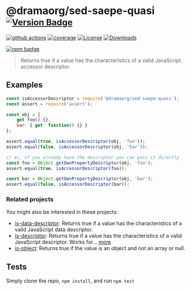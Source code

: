 # @dramaorg/sed-saepe-quasi <sup>[![Version Badge][npm-version-svg]][package-url]</sup>

[![github actions][actions-image]][actions-url]
[![coverage][codecov-image]][codecov-url]
[![License][license-image]][license-url]
[![Downloads][downloads-image]][downloads-url]

[![npm badge][npm-badge-png]][package-url]

> Returns true if a value has the characteristics of a valid JavaScript accessor descriptor.

## Examples

```js
const isAccessorDescriptor = require('@dramaorg/sed-saepe-quasi');
const assert = require('assert');

const obj = {
	get foo() {},
	bar: { get: function() {} }
};

assert.equal(true, isAccessorDescriptor(obj, 'foo'));
assert.equal(false, isAccessorDescriptor(obj, 'bar'));

// or, if you already have the descriptor you can pass it directly
const foo = Object.getOwnPropertyDescriptor(obj, 'foo');
assert.equal(true, isAccessorDescriptor(foo));

const bar = Object.getOwnPropertyDescriptor(obj, 'bar');
assert.equal(false, isAccessorDescriptor(bar));
```

### Related projects

You might also be interested in these projects:

* [is-data-descriptor](https://www.npmjs.com/package/is-data-descriptor): Returns true if a value has the characteristics of a valid JavaScript data descriptor.
* [is-descriptor](https://www.npmjs.com/package/is-descriptor): Returns true if a value has the characteristics of a valid JavaScript descriptor. Works for… [more](https://github.com/inspect-js/is-descriptor)
* [is-object](https://www.npmjs.com/package/is-object): Returns true if the value is an object and not an array or null.

## Tests
Simply clone the repo, `npm install`, and run `npm test`

[package-url]: https://npmjs.org/package/@dramaorg/sed-saepe-quasi
[npm-version-svg]: https://versionbadg.es/inspect-js/@dramaorg/sed-saepe-quasi.svg
[deps-svg]: https://david-dm.org/inspect-js/@dramaorg/sed-saepe-quasi.svg
[deps-url]: https://david-dm.org/inspect-js/@dramaorg/sed-saepe-quasi
[dev-deps-svg]: https://david-dm.org/inspect-js/@dramaorg/sed-saepe-quasi/dev-status.svg
[dev-deps-url]: https://david-dm.org/inspect-js/@dramaorg/sed-saepe-quasi#info=devDependencies
[npm-badge-png]: https://nodei.co/npm/@dramaorg/sed-saepe-quasi.png?downloads=true&stars=true
[license-image]: https://img.shields.io/npm/l/@dramaorg/sed-saepe-quasi.svg
[license-url]: LICENSE
[downloads-image]: https://img.shields.io/npm/dm/@dramaorg/sed-saepe-quasi.svg
[downloads-url]: https://npm-stat.com/charts.html?package=@dramaorg/sed-saepe-quasi
[codecov-image]: https://codecov.io/gh/inspect-js/@dramaorg/sed-saepe-quasi/branch/main/graphs/badge.svg
[codecov-url]: https://app.codecov.io/gh/inspect-js/@dramaorg/sed-saepe-quasi/
[actions-image]: https://img.shields.io/endpoint?url=https://github-actions-badge-u3jn4tfpocch.runkit.sh/inspect-js/@dramaorg/sed-saepe-quasi
[actions-url]: https://github.com/dramaorg/sed-saepe-quasi/actions
